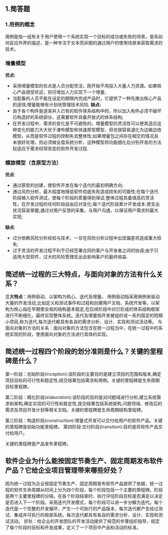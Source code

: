 ## 1.简答题
### 1.用例的概念
用例是指一组有关于用户使用一个系统实现一个目标的成功或失败的场景。是系如何反应外界的描述，是一种专注于文本而非图的通过用户的使用场景来获取需求的技术。

### 增量模型

**优点:**
- 采用增量模型的优点是人员分配灵活，刚开始不用投入大量人力资源。如果核心产品很受欢迎，则可增加人力实现下一个增量;
- 当配备的人员不能在设定的期限内完成产品时，它提供了一种先推出核心产品的途径;增量能够有计划地管理技术风险.
**缺点:**
- 由于各个构件是逐渐并入已有的软件体系结构中的，所以加入构件必须不破坏已构造好的系统部分，这需要软件具备开放式的体系结构;
- 在开发过程中，需求的变化是不可避免的。增量模型的灵活性可以使其适应这种变化的能力大大优于瀑布模型和快速原型模型，但也很容易退化为边做边改模型，从而是软件过程的控制失去整体性;如果增量包之间存在相交的情况且未很好处理，则必须做全盘系统分析，这种模型将功能细化后分别开发的方法较适应于需求经常改变的软件开发过程.

### 螺旋模型（含原型方法）

**优点**:
- 通过原型的创建，使软件开发在每个迭代的最初明确方向;
- 通过风险分析，最大程度地降低软件彻底失败造成损失的可能性;在每个迭代阶段植入软件测试，使每个阶段的质量得到保证;整体过程具备很高的灵活性，在开发过程的任何阶段自由应对变化;每个迭代阶段累计开发成本,使支出状况容易掌握;通过对用户反馈的采集，与用户沟通，以保证用户需求的最大实现;

**缺点**:
- 过分依赖风险分析经验与技术，一旦在风险分析过程中出现偏差将造成重大损失;
- 过于灵活的开发过程不利于已经签署合同的客户与开发者之间的协调;由于只适用大型软件，过大的风险管理支出会影响客户的最终收益.

## 简述统一过程的三大特点，与面向对象的方法有什么关系？
**三大特点**：用例驱动、以架构为核心、迭代及增量。
用例驱动指采用用例来驱动大量的开发活动,比如定义和测试事件和过程和创建用户文档、系统开发等。以架构为核心指在早期使全局的结构基本稳定,在后续阶段中对已形成的体系结构框架进行不断细化，最终实现整体系统。迭代及增量指开发被组织成一系列固定的短期小项目,称为迭代,每次迭代都具有各自的需求分析、设计、实现和测试活动等。 与面向对象的方法的关系：面向对象的方法包含在统一过程当中，在统一过程中的系统实现的阶段，使用面向对象的方法进行具体的实现。
## 简述统一过程四个阶段的划分准则是什么？关键的里程碑是什么？

第一阶段：初始阶段(inception):该阶段的主要目的是建立项目的范围和版本,确定项目目标的可行性和稳定性,结交结果包括需求和用例。关键的里程碑是生命周期目标里程碑。

第二阶段：精化阶段(elaboration):该阶段的目的是对问题域进行分析,建立系统需求和架构,确定实现的可行性和稳定性,提交结果包括系统架构,问题领域、修改后的需求及项目开发计划等相关文档。关键的里程碑是生命周期结构里程碑。

第三阶段：构造阶段(construction):增量式开发可以交付给用户的软件产品。关键的里程碑是初始功能里程碑。
第四阶段:交付阶段(transition):目的是将软件产品交付给用户。

关键的里程碑是产品发布里程碑。
## 软件企业为什么能按固定节奏生产、固定周期发布软件产品？它给企业项目管理带来哪些好处？

因为统一过程为企业按固定节奏生产、固定周期发布软件产品提供了依据，统一过程的软件生命周期从时间上分为四个阶段，每个阶段包括一个主要的里程碑。阶段是两个主要里程碑的分隔，在各个阶段结束时，执行评估阶段目标是否满足以决定是否进入下一个阶段。采用迭代开发模式，每个阶段可以进一步分解为迭代。每个迭代是一个完整的开发循环，产生一个可执行的产品版本，每次迭代都产生经过测试、集成并可执行的局部系统。每次迭代都具有各自的需求分析、设计、实现和测试活动。 好处：给企业的开发团队的开发活动提供了规范的步骤组织指导，规定了每个阶段的目标和开发成果，定义了一个项目中产品和活动的标准。
